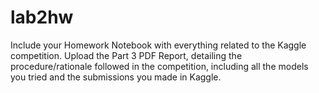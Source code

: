# lab2hw
Include your Homework Notebook with everything related to the Kaggle competition.  Upload the Part 3 PDF Report, detailing the procedure/rationale followed in the competition, including all the models you tried and the submissions you made in Kaggle.
